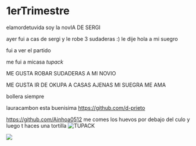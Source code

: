 # 1erTrimestre
elamordetuvida
soy la novIA DE SERGI

ayer fui a cas de sergi y le robe 3 sudaderas :)
le dije hola a mi suegro

fui a ver el partido

me fui a micasa
_tupack_

ME GUSTA ROBAR SUDADERAS A MI NOVIO

ME GUSTA IR DE OKUPA A CASAS AJENAS
MI SUEGRA ME AMA

bollera siempre

lauracambon esta buenisima
https://github.com/d-prieto

https://github.com/Ainhoa0512
me comes los huevos por debajo del culo y luego t haces una tortilla
![TUPACK](https://www.google.com/url?sa=i&url=https%3A%2F%2Felpais.com%2Felpais%2F2020%2F09%2F09%2Ficon%2F1599637837_901766.html&psig=AOvVaw35VIvGgz335HElNRZfK6Yk&ust=1631779657293000&source=images&cd=vfe&ved=0CAYQjRxqFwoTCPCLqojDgPMCFQAAAAAdAAAAABAE)

![](https://imagenes.elpais.com/resizer/CSjli7uAXbNxDaVA4tyMEIojaPI=/1960x0/cloudfront-eu-central-1.images.arcpublishing.com/prisa/FLMAA3N4R34QMOFWRVMFP4PO4I.jpg)
